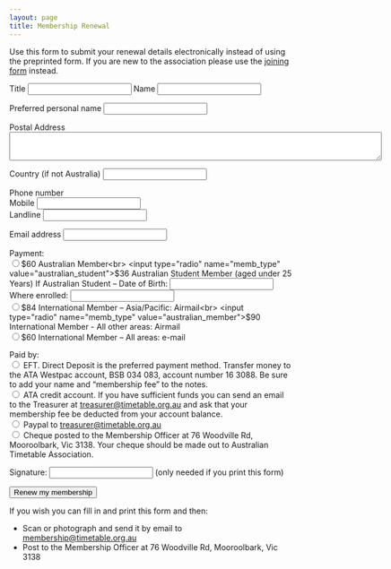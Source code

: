 ```yaml
---
layout: page
title: Membership Renewal
---
```

Use this form to submit your renewal details electronically instead of using the preprinted form. If you are new to the association please use the [joining form](join.html) instead.

<form accept-charset="UTF-8" action="mail.php" method="POST">
  <p>Title <input type="text" name="title"> Name <input type="text" name="name"><p>
  <p>Preferred personal name <input type="text" name="preferred_name"></p>
  <p>Postal Address <textarea rows="3" cols="80" name="postal_address"></textarea>
  <p>Country (if not Australia) <input type="text" name="country"></p>
  <p>Phone number<br>
     Mobile <input type="text" name="mobile"><br>
     Landline <input type="text" name="landline"><br>
  </p>
  <p>Email address <input type="email" name="email"></p>


  Payment:<br>
  <input type="radio" name="memb_type" value="australian_member">$60  Australian Member<br>
  <input type="radio" name="memb_type" value="australian_student">$36  Australian Student Member (aged under 25 Years) If Australian Student – Date of Birth: <input type="text" name="student_dob"> Where enrolled:  <input type="text" name="student_where"><br>
  <input type="radio" name="memb_type" value="international_airmail_asiapacific">$84  International Member – Asia/Pacific:  Airmail<br>
  <input type="radio" name="memb_type" value="australian_member">$90 International Member - All other areas: Airmail<br>  <input type="radio" name="memb_type" value="australian_member">$60 International Member – All areas:  e-mail

Paid by:<br>
<input type="radio" name="payment_type" value="EFT"> EFT. Direct Deposit is the preferred payment method.  Transfer money to the ATA Westpac account, BSB 034 083, account number 16 3088.  Be sure to add your name and “membership fee” to the notes.<br>
<input type="radio" name="payment_type" value="credit"> ATA credit account. If you have sufficient funds you can send an email to the Treasurer at <treasurer@timetable.org.au> and ask that your membership fee be deducted from your account balance.<br>
<input type="radio" name="payment_type" value="Paypal"> Paypal to [treasurer@timetable.org.au](mailto:treasurer@timetable.org.au)<br>
<input type="radio" name="payment_type" value="Cheque"> Cheque posted to the Membership Officer at 76 Woodville Rd, Mooroolbark, Vic 3138. Your cheque should be made out to Australian Timetable Association.

Signature: <input type="text" name="signature"> (only needed if you print this form)

  <input type="hidden" name="utf8" value="✓">
  <button type="submit">Renew my membership</button>
</form>

<p>If you wish you can
fill in and print this form and then:

* Scan or photograph and send it by email to [membership@timetable.org.au](mailto:membership@timetable.org.au)
* Post to the Membership Officer at 76 Woodville Rd, Mooroolbark, Vic 3138
